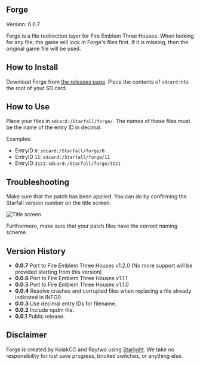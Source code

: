 ## Forge

Version: 0.0.7

Forge is a file redirection layer for Fire Emblem Three Houses. When looking for any file, the game will look in Forge's files first. If it is missing, then the original game file will be used.

## How to Install
Download Forge from [the releases page](https://github.com/three-houses-research-team/Starfall/releases).
Place the contents of `sdcard` into the root of your SD card.

## How to Use
Place your files in `sdcard:/Starfall/forge/`. The names of these files must be the name of the entry ID in decimal.

Examples:

* EntryID `0`: `sdcard:/Starfall/forge/0`
* EntryID `11`: `sdcard:/Starfall/forge/11`
* EntryID `3121`: `sdcard:/Starfall/forge/3121`

## Troubleshooting
Make sure that the patch has been applied. You can do by confirming the Starfall version number on the title screen:

![Title screen](titlescreen.jpg)

Furthermore, make sure that your patch files have the correct naming scheme.

## Version History
* **0.0.7** Port to Fire Emblem Three Houses v1.2.0 (No more support will be provided starting from this version)
* **0.0.6** Port to Fire Emblem Three Houses v1.1.1
* **0.0.5** Port to Fire Emblem Three Houses v1.1.0
* **0.0.4** Resolve crashes and corrupted files when replacing a file already indicated in INFO0.
* **0.0.3** Use decimal entry IDs for filename.
* **0.0.2** Include npdm file.
* **0.0.1** Public release.

## Disclaimer

Forge is created by KolakCC and Raytwo using [Starlight](https://github.com/shadowninja108/Starlight).
We take no responsibility for lost save progress, bricked switches, or anything else.
